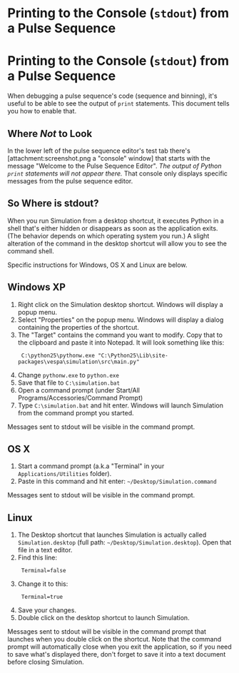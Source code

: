 # Printing to the Console (`stdout`) from a Pulse Sequence

# Printing to the Console (`stdout`) from a Pulse Sequence
When debugging a pulse sequence's code (sequence and binning), it's useful
to be able to see the output of `print` statements. This document tells you
how to enable that.

## Where *Not* to Look
In the lower left of the pulse sequence editor's test tab there's 
[attachment:screenshot.png a "console" window] that starts with the 
message "Welcome to the Pulse Sequence Editor". 
*The output of Python `print` statements will not appear there.* 
That console only displays specific messages from the pulse sequence editor. 

## So Where is stdout?
When you run Simulation from a desktop shortcut, it executes Python in 
a shell that's either hidden or disappears as soon as the application
exits. (The behavior depends on which operating system you run.) A slight
alteration of the command in the desktop shortcut will allow you to 
see the command shell. 

Specific instructions for Windows, OS X and Linux are below.

## Windows XP
1. Right click on the Simulation desktop shortcut. Windows will display 
 a popup menu.
1. Select "Properties" on the popup menu. Windows will display a dialog
 containing the properties of the shortcut.
1. The "Target" contains the command you want to modify. Copy that to the
 clipboard and paste it into Notepad. It will look something like this:
    ```
     C:\python25\pythonw.exe "C:\Python25\Lib\site-packages\vespa\simulation\src\main.py"
    ```
1. Change `pythonw.exe` to `python.exe`
1. Save that file to `C:\simulation.bat`
1. Open a command prompt (under Start/All Programs/Accessories/Command Prompt)
1. Type `C:\simulation.bat` and hit enter. Windows will launch Simulation
 from the command prompt you started.
 
Messages sent to stdout will be visible in the command prompt.


## OS X
1. Start a command prompt (a.k.a "Terminal" in your `Applications/Utilities`
 folder).
1. Paste in this command and hit enter: `~/Desktop/Simulation.command`
 
Messages sent to stdout will be visible in the command prompt.


## Linux
1. The Desktop shortcut that launches Simulation is actually called 
 `Simulation.desktop` (full path: `~/Desktop/Simulation.desktop`). Open
 that file in a text editor.
1. Find this line:
    ```
     Terminal=false
    ```
1. Change it to this:
    ```
     Terminal=true
    ```
1. Save your changes.
1. Double click on the desktop shortcut to launch Simulation. 

Messages sent to stdout will be visible in the command prompt that launches
when you double click on the shortcut. Note that the command prompt will 
automatically close when you exit the application, so if you need to save
what's displayed there, don't forget to save it into a text document before
closing Simulation.
